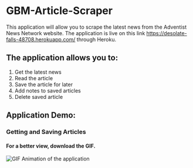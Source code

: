 # GBM-Article-Scraper

This application will allow you to scrape the latest news from the Adventist News Network website.
The application is live on this link https://desolate-falls-48708.herokuapp.com/ through Heroku.

## The application allows you to:

1. Get the latest news
2. Read the article
3. Save the article for later
4. Add notes to saved articles
5. Delete saved article 

## Application Demo:

### Getting and Saving Articles
#### For a better view, download the GIF.

![GIF Animation of the application](public/assets/images/demo.gif)
